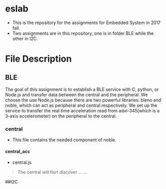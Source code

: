 # eslab
* This is the repository for the assignments for Embedded System in 2017 fall.  
* Two assignments are in this repository, one is in folder BLE while the other in I2C.

# File Description 
## BLE
The goal of this assignment is to establish a BLE service with C, python, or Node.js and transfer data between the central and the peripheral.  We choose the use Node.js because there are two powerful libraries: bleno and noble, which can act as peripheral and central respectively.  We set up the service to transfer the real time acceleration read from adxl-345(which is a 3-axis accelerometer) on the peripheral to the central.

### central
* This file contains the needed component of noble.
#### central_acc
* central.js
> The central will fisrt discover ... ...  





##I2C

